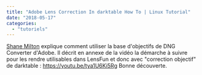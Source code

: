 ```yaml
---
title: "Adobe Lens Correction In darktable How To | Linux Tutorial"
date: "2018-05-17"
categories: 
  - "tutoriels"
---
```


[Shane Milton](https://www.youtube.com/channel/UC9Xdl6CglNwxCZqvwKuE9TA) explique comment utiliser la base d'objectifs de DNG Converter d'Adobe. Il décrit en annexe de la vidéo la démarche à suivre pour les rendre utilisables dans LensFun et donc avec "correction objectif" de darktable : https://youtu.be/tya1U6Ki5Rg Bonne découverte.
